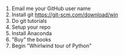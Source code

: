 1. Email me your GitHub user name
1. Install git https://git-scm.com/download/win
1. Do git tutorials
1. Setup your repo 
1. Install Anaconda
1. "Buy" the books
1. Begin "Whirlwind tour of Python"
